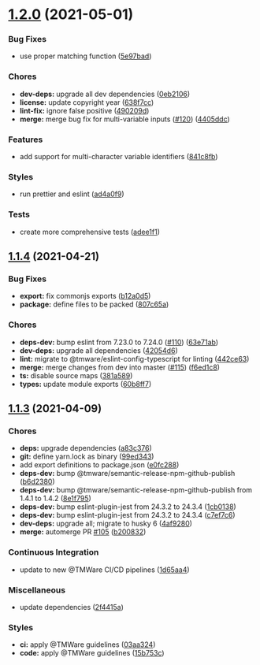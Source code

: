 # [1.2.0](https://github.com/TMWare/variable-parser/compare/v1.1.4...v1.2.0) (2021-05-01)


### Bug Fixes

* use proper matching function ([5e97bad](https://github.com/TMWare/variable-parser/commit/5e97badf2fbb99038222a304562205433a2493c2))


### Chores

* **dev-deps:** upgrade all dev dependencies ([0eb2106](https://github.com/TMWare/variable-parser/commit/0eb210620a3f233231eda2cfb7f2a5b010c049f4))
* **license:** update copyright year ([638f7cc](https://github.com/TMWare/variable-parser/commit/638f7cc21bcea3261f8d6815030f64958f5be39c))
* **lint-fix:** ignore false positive ([490209d](https://github.com/TMWare/variable-parser/commit/490209d65268d3aa54f3c8520a08864bede4fbb9))
* **merge:** merge bug fix for multi-variable inputs ([#120](https://github.com/TMWare/variable-parser/issues/120)) ([4405ddc](https://github.com/TMWare/variable-parser/commit/4405ddccdd2a8d8c1d5558dcc365cd96cea7918a))


### Features

* add support for multi-character variable identifiers ([841c8fb](https://github.com/TMWare/variable-parser/commit/841c8fb83e0ce1bc8b9c9aa616e56478c7b5a328))


### Styles

* run prettier and eslint ([ad4a0f9](https://github.com/TMWare/variable-parser/commit/ad4a0f988ef2b4e784f06ac19f71bcf20cf4b90c))


### Tests

* create more comprehensive tests ([adee1f1](https://github.com/TMWare/variable-parser/commit/adee1f1ebba05727c4b7f6e3081d4fbb4ff79c6e))

## [1.1.4](https://github.com/TMWare/variable-parser/compare/v1.1.3...v1.1.4) (2021-04-21)


### Bug Fixes

* **export:** fix commonjs exports ([b12a0d5](https://github.com/TMWare/variable-parser/commit/b12a0d511f5600a556194676b539812550e46e35))
* **package:** define files to be packed ([807c65a](https://github.com/TMWare/variable-parser/commit/807c65ad90fea6592e8d743830863f24b5608bf1))


### Chores

* **deps-dev:** bump eslint from 7.23.0 to 7.24.0 ([#110](https://github.com/TMWare/variable-parser/issues/110)) ([63e71ab](https://github.com/TMWare/variable-parser/commit/63e71abc8a0a41284626c75607b2f0d8cb282a9d))
* **dev-deps:** upgrade all dependencies ([42054d6](https://github.com/TMWare/variable-parser/commit/42054d6bdeeebda908c28189f264d603a3e01529))
* **lint:** migrate to @tmware/eslint-config-typescript for linting ([442ce63](https://github.com/TMWare/variable-parser/commit/442ce63a0d9f27ce560599050b462e2994130f23))
* **merge:** merge changes from dev into master ([#115](https://github.com/TMWare/variable-parser/issues/115)) ([f6ed1c8](https://github.com/TMWare/variable-parser/commit/f6ed1c8f65ae29a557e4b83088cc8d1ed9a55a2b))
* **ts:** disable source maps ([381a589](https://github.com/TMWare/variable-parser/commit/381a589a91162af0f06572e4b0bd2e7b5eb158f4))
* **types:** update module exports ([60b8ff7](https://github.com/TMWare/variable-parser/commit/60b8ff7646f7bb0f77b2b25d820e1208e6e88486))

## [1.1.3](https://github.com/TMWare/variable-parser/compare/v1.1.2...v1.1.3) (2021-04-09)


### Chores

* **deps:** upgrade dependencies ([a83c376](https://github.com/TMWare/variable-parser/commit/a83c376ddb576db0ec3fb04d0488cc9fdd5898b4))
* **git:** define yarn.lock as binary ([99ed343](https://github.com/TMWare/variable-parser/commit/99ed34318e94bf630bf517aa3021272c6ef25793))
* add export definitions to package.json ([e0fc288](https://github.com/TMWare/variable-parser/commit/e0fc2885f08e44627f7e53237b7e072afb642c57))
* **deps-dev:** bump @tmware/semantic-release-npm-github-publish ([b6d2380](https://github.com/TMWare/variable-parser/commit/b6d238084bf2e4fce77d0caf30937b7f2aa2f50f))
* **deps-dev:** bump @tmware/semantic-release-npm-github-publish from 1.4.1 to 1.4.2 ([8e1f795](https://github.com/TMWare/variable-parser/commit/8e1f7951efd54cca56bc059a22c09f17581af8da))
* **deps-dev:** bump eslint-plugin-jest from 24.3.2 to 24.3.4 ([1cb0138](https://github.com/TMWare/variable-parser/commit/1cb013880ea1eaf04fe448374ff125149729b549))
* **deps-dev:** bump eslint-plugin-jest from 24.3.2 to 24.3.4 ([c7ef7c6](https://github.com/TMWare/variable-parser/commit/c7ef7c6083f379eddb1ce31fe869d683a02e084d))
* **dev-deps:** upgrade all; migrate to husky 6 ([4af9280](https://github.com/TMWare/variable-parser/commit/4af9280e85bf5b7988cbc203e40e63893c5719b3))
* **merge:** automerge PR [#105](https://github.com/TMWare/variable-parser/issues/105) ([b200832](https://github.com/TMWare/variable-parser/commit/b2008325e198c9e9fd5ca63da06e02d7806dd7ff))


### Continuous Integration

* update to new @TMWare CI/CD pipelines ([1d65aa4](https://github.com/TMWare/variable-parser/commit/1d65aa4562d29b1ac3ddaa775debc7623292c159))


### Miscellaneous

* update dependencies ([2f4415a](https://github.com/TMWare/variable-parser/commit/2f4415af6612c85255b556763595f70881e9fab6))


### Styles

* **ci:** apply @TMWare guidelines ([03aa324](https://github.com/TMWare/variable-parser/commit/03aa324799d078d8cb88dda6a54f57d7a670a541))
* **code:** apply @TMWare guidelines ([15b753c](https://github.com/TMWare/variable-parser/commit/15b753c86577f72939576c7028429c08f388107a))
